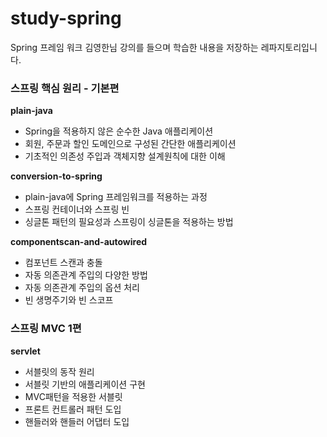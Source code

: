 # study-spring

Spring 프레임 워크 김영한님 강의를 들으며 학습한 내용을 저장하는 레파지토리입니다.

### 스프링 핵심 원리 - 기본편
**plain-java**
 - Spring을 적용하지 않은 순수한 Java 애플리케이션
 - 회원, 주문과 할인 도메인으로 구성된 간단한 애플리케이션
 - 기초적인 의존성 주입과 객체지향 설계원칙에 대한 이해

**conversion-to-spring**
 - plain-java에 Spring 프레임워크를 적용하는 과정
 - 스프링 컨테이너와 스프링 빈
 - 싱글톤 패턴의 필요성과 스프링이 싱글톤을 적용하는 방법

**componentscan-and-autowired**
 - 컴포넌트 스캔과 충돌
 - 자동 의존관계 주입의 다양한 방법
 - 자동 의존관계 주입의 옵션 처리
 - 빈 생명주기와 빈 스코프

### 스프링 MVC 1편
**servlet**
- 서블릿의 동작 원리
- 서블릿 기반의 애플리케이션 구현
- MVC패턴을 적용한 서블릿
- 프론트 컨트롤러 패턴 도입
- 핸들러와 핸들러 어댑터 도입

